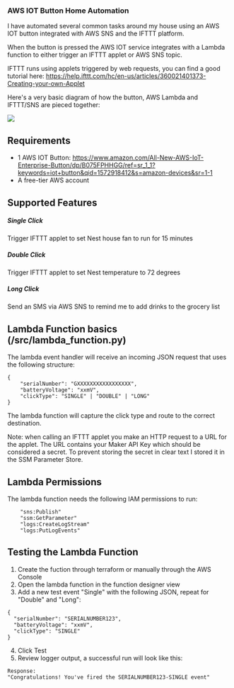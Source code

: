 ### AWS IOT Button Home Automation

I have automated several common tasks around my house using an AWS IOT button integrated with AWS SNS and the IFTTT platform.  

When the button is pressed the AWS IOT service integrates with a Lambda function to either trigger an IFTTT applet or AWS SNS topic.

IFTTT runs using applets triggered by web requests, you can find a good tutorial here:  https://help.ifttt.com/hc/en-us/articles/360021401373-Creating-your-own-Applet

Here's a very basic diagram of how the button, AWS Lambda and IFTTT/SNS are pieced together:

![](https://i.imgur.com/3UqyKZh.png)

## Requirements
* 1 AWS IOT Button:  https://www.amazon.com/All-New-AWS-IoT-Enterprise-Button/dp/B075FPHHGG/ref=sr_1_1?keywords=iot+button&qid=1572918412&s=amazon-devices&sr=1-1
* A free-tier AWS account

## Supported Features
##### Single Click
Trigger IFTTT applet to set Nest house fan to run for 15 minutes
##### Double Click
Trigger IFTTT applet to set Nest temperature to 72 degrees
##### Long Click
Send an SMS via AWS SNS to remind me to add drinks to the grocery list

## Lambda Function basics (/src/lambda_function.py)
The lambda event handler will receive an incoming JSON request that uses the following structure:
```
{
    "serialNumber": "GXXXXXXXXXXXXXXXXX",
    "batteryVoltage": "xxmV",
    "clickType": "SINGLE" | "DOUBLE" | "LONG"
}
```

The lambda function will capture the click type and route to the correct destination.

Note:  when calling an IFTTT applet you make an HTTP request to a URL for the applet.  The URL contains your Maker API Key which should be considered a secret.  To prevent storing the secret in clear text I stored it in the SSM Parameter Store.

## Lambda Permissions
The lambda function needs the following IAM permissions to run:
```
    "sns:Publish"
    "ssm:GetParameter"
    "logs:CreateLogStream"
    "logs:PutLogEvents"
```

## Testing the Lambda Function
1. Create the fuction through terraform or manually through the AWS Console
2. Open the lambda function in the function designer view
3. Add a new test event "Single" with the following JSON, repeat for "Double" and "Long":
```
{
  "serialNumber": "SERIALNUMBER123",
  "batteryVoltage": "xxmV",
  "clickType": "SINGLE"
}
```
4.  Click Test
5.  Review logger output, a successful run will look like this:
```
Response:
"Congratulations! You've fired the SERIALNUMBER123-SINGLE event"
```
